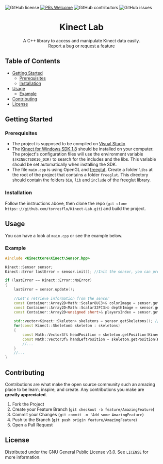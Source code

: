 ![GitHub license](https://img.shields.io/github/license/torresflo/Kinect-Lab.svg)
[![PRs Welcome](https://img.shields.io/badge/PRs-welcome-brightgreen.svg)](http://makeapullrequest.com)
![GitHub contributors](https://img.shields.io/github/contributors/torresflo/Kinect-Lab.svg)
![GitHub issues](https://img.shields.io/github/issues/torresflo/Kinect-Lab.svg)

<p align="center">
  <h1 align="center">Kinect Lab</h3>

  <p align="center">
    A C++ library to access and manipulate Kinect data easily.
    <br />
    <a href="https://github.com/torresflo/Kinect-Lab/issues">Report a bug or request a feature</a>
  </p>
</p>

## Table of Contents

* [Getting Started](#getting-started)
  * [Prerequisites](#prerequisites)
  * [Installation](#installation)
* [Usage](#usage)
  * [Example](#example)
* [Contributing](#contributing)
* [License](#license)

## Getting Started

### Prerequisites

- The project is supposed to be compiled on <a href="https://visualstudio.microsoft.com/fr/downloads/">Visual Studio</a>.
- The <a href="https://www.microsoft.com/en-us/download/details.aspx?id=40278">Kinect for Windows SDK 1.8</a> should be installed on your computer. The project's configuration files will use the environment variable `$(KINECTSDK10_DIR)` to search for the includes and the libs. This variable should be set automatically when installing the SDK.
- The file `main.cpp` is using OpenGL and <a href="http://freeglut.sourceforge.net/">freeglut</a>. Create a folder `libs` at the root of the project that contains a folder `freeglut`. This directory should contain the folders `bin`, `lib` and `include` of the freeglut library.

### Installation

Follow the instructions above, then clone the repo (`git clone https:://github.com/torresflo/Kinect-Lab.git`) and build the project.

## Usage

You can have a look at `main.cpp` or see the example below.

### Example

```cpp
#include <KinectCore\Kinect\Sensor.hpp>

Kinect::Sensor sensor;
Kinect::Error lastError = sensor.init(); //Init the sensor, you can precise an index if you have multiple devices connected

if (lastError == Kinect::Error::NoError)
{
    lastError = sensor.update();
    
    //Let's retrieve information from the sensor
    const Container::Array2D<Math::Scalar8UC3>& colorImage = sensor.getColorImage(); //2D Array of (R, G, B) values
    const Container::Array2D<Math::Scalar32FC3>& depthImage = sensor.getDepthImage(); //2D Array of depth values in millimeters
    const Container::Array2D<unsigned short>& playersIndex = sensor.getPlayersIndex(); //2D Array of players index (from 1 to 6).
    
    std::vector<Kinect::Skeleton> skeletons = sensor.getSkeletons(); //Vector of available skeletons
    for(const Kinect::Skeleton& skeleton : skeletons)
    {
        const Math::Vector3f& headPosition = skeleton.getPosition(Kinect::SkeletonPosition::Head);
        const Math::Vector3f& handLeftPosition = skeleton.getPosition(Kinect::SkeletonPosition::HandLeft);
        //...
    }
    //...
}
```

## Contributing

Contributions are what make the open source community such an amazing place to be learn, inspire, and create. Any contributions you make are **greatly appreciated**.

1. Fork the Project
2. Create your Feature Branch (`git checkout -b feature/AmazingFeature`)
3. Commit your Changes (`git commit -m 'Add some AmazingFeature`)
4. Push to the Branch (`git push origin feature/AmazingFeature`)
5. Open a Pull Request

<!-- LICENSE -->
## License

Distributed under the GNU General Public License v3.0. See `LICENSE` for more information.
